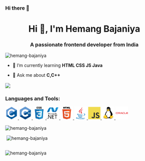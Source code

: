 ### Hi there 👋

<!--
**Hemang-Bajaniya/Hemang-Bajaniya** is a ✨ _special_ ✨ repository because its `README.md` (this file) appears on your GitHub profile.

Here are some ideas to get you started:

- 🔭 I’m currently working on ...
- 🌱 I’m currently learning ...
- 👯 I’m looking to collaborate on ...
- 🤔 I’m looking for help with ...
- 💬 Ask me about ...
- 📫 How to reach me: ...
- 😄 Pronouns: ...
- ⚡ Fun fact: ...
-->
<h1 align="center">Hi 👋, I'm Hemang Bajaniya</h1>
<h3 align="center">A passionate frontend developer from India</h3>

<p align="left"> <img src="https://komarev.com/ghpvc/?username=hemang-bajaniya&label=Profile%20views&color=0e75b6&style=flat" alt="hemang-bajaniya" /> </p>

- 🌱 I’m currently learning **HTML CSS JS Java**

- 💬 Ask me about **C,C++**
</p>

<img align="center" height="200px" src="https://external-content.duckduckgo.com/iu/?u=https%3A%2F%2Fcdn.dribbble.com%2Fusers%2F434606%2Fscreenshots%2F3835250%2Fgame_dev-01_layout.jpg&f=1&nofb=1">

<h3 align="left">Languages and Tools:</h3>
<p align="left"> <a href="https://www.cprogramming.com/" target="_blank" rel="noreferrer"> <img src="https://raw.githubusercontent.com/devicons/devicon/master/icons/c/c-original.svg" alt="c" width="40" height="40"/> </a> <a href="https://www.w3schools.com/cpp/" target="_blank" rel="noreferrer"> <img src="https://raw.githubusercontent.com/devicons/devicon/master/icons/cplusplus/cplusplus-original.svg" alt="cplusplus" width="40" height="40"/> </a> <a href="https://www.w3schools.com/css/" target="_blank" rel="noreferrer"> <img src="https://raw.githubusercontent.com/devicons/devicon/master/icons/css3/css3-original-wordmark.svg" alt="css3" width="40" height="40"/> </a> <a href="https://dotnet.microsoft.com/" target="_blank" rel="noreferrer"> <img src="https://raw.githubusercontent.com/devicons/devicon/master/icons/dot-net/dot-net-original-wordmark.svg" alt="dotnet" width="40" height="40"/> </a> <a href="https://www.w3.org/html/" target="_blank" rel="noreferrer"> <img src="https://raw.githubusercontent.com/devicons/devicon/master/icons/html5/html5-original-wordmark.svg" alt="html5" width="40" height="40"/> </a> <a href="https://www.java.com" target="_blank" rel="noreferrer"> <img src="https://raw.githubusercontent.com/devicons/devicon/master/icons/java/java-original.svg" alt="java" width="40" height="40"/> </a> <a href="https://developer.mozilla.org/en-US/docs/Web/JavaScript" target="_blank" rel="noreferrer"> <img src="https://raw.githubusercontent.com/devicons/devicon/master/icons/javascript/javascript-original.svg" alt="javascript" width="40" height="40"/> </a> <a href="https://www.linux.org/" target="_blank" rel="noreferrer"> <img src="https://raw.githubusercontent.com/devicons/devicon/master/icons/linux/linux-original.svg" alt="linux" width="40" height="40"/> </a> <a href="https://www.oracle.com/" target="_blank" rel="noreferrer"> <img src="https://raw.githubusercontent.com/devicons/devicon/master/icons/oracle/oracle-original.svg" alt="oracle" width="40" height="40"/> </a> </p>

<p><img align="center" src="https://github-readme-stats.vercel.app/api/top-langs?username=hemang-bajaniya&show_icons=true&locale=en&layout=compact" alt="hemang-bajaniya" /></p>

<p>&nbsp;<img align="center" src="https://github-readme-stats.vercel.app/api?username=hemang-bajaniya&show_icons=true&locale=en" alt="hemang-bajaniya"/></p>

<p><img align="center" src="https://github-readme-streak-stats.herokuapp.com/?user=hemang-bajaniya&" alt="hemang-bajaniya" style="margin-top:1rem"/></p>

